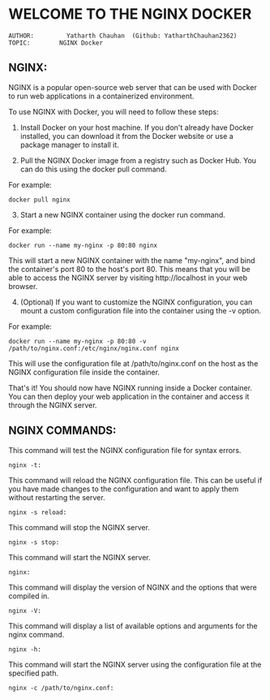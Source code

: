 # **WELCOME TO THE NGINX DOCKER**

    AUTHOR:         Yatharth Chauhan  (Github: YatharthChauhan2362)
    TOPIC:        NGINX Docker

## NGINX:

NGINX is a popular open-source web server that can be used with Docker to run web applications in a containerized environment.

To use NGINX with Docker, you will need to follow these steps:

1. Install Docker on your host machine. If you don't already have Docker installed, you can download it from the Docker website or use a package manager to install it.

2. Pull the NGINX Docker image from a registry such as Docker Hub. You can do this using the docker pull command.

For example:

    docker pull nginx

3. Start a new NGINX container using the docker run command.

For example:

    docker run --name my-nginx -p 80:80 nginx

This will start a new NGINX container with the name "my-nginx", and bind the container's port 80 to the host's port 80.
This means that you will be able to access the NGINX server by visiting http://localhost in your web browser.

4.  (Optional) If you want to customize the NGINX configuration, you can mount a custom configuration file into the container using the -v option.

For example:

    docker run --name my-nginx -p 80:80 -v /path/to/nginx.conf:/etc/nginx/nginx.conf nginx

This will use the configuration file at /path/to/nginx.conf on the host as the NGINX configuration file inside the container.

That's it! You should now have NGINX running inside a Docker container.
You can then deploy your web application in the container and access it through the NGINX server.

## NGINX COMMANDS:

This command will test the NGINX configuration file for syntax errors.

    nginx -t:

This command will reload the NGINX configuration file. This can be useful if you have made changes to the configuration and want to apply them without restarting the server.

    nginx -s reload:

This command will stop the NGINX server.

    nginx -s stop:

This command will start the NGINX server.

    nginx:

This command will display the version of NGINX and the options that were compiled in.

    nginx -V:

This command will display a list of available options and arguments for the nginx command.

    nginx -h:

This command will start the NGINX server using the configuration file at the specified path.

    nginx -c /path/to/nginx.conf:
